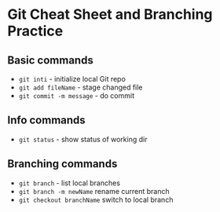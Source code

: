 # Git Cheat Sheet and Branching Practice

## Basic commands
* `git inti` - initialize local Git repo
* `git add fileName` - stage changed file
* `git commit -m message` - do commit

## Info commands
* `git status` - show status of working dir

## Branching commands
* `git branch` - list local branches
* `git branch -m newName` rename current branch
* `git checkout branchName` switch to local branch